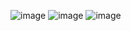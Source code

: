 ![image](https://user-images.githubusercontent.com/101814171/185219783-8b49ae84-f969-4164-a0f0-7dffbcb553b0.png)
![image](https://user-images.githubusercontent.com/101814171/185219812-4cdcf3dd-4d65-47bd-bfda-a992838d05e9.png)
![image](https://user-images.githubusercontent.com/101814171/185219968-702ddfb6-5305-47a5-9475-bed2e3645746.png)
